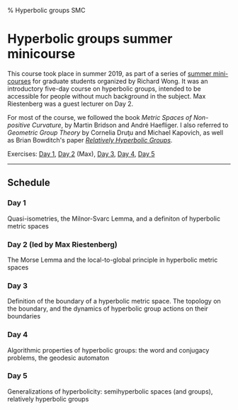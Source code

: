 % Hyperbolic groups SMC

Hyperbolic groups summer minicourse
===================================

This course took place in summer 2019, as part of a series of [summer mini-courses](https://web.ma.utexas.edu/SMC/2019/Minicourses.html) for graduate students organized by Richard Wong. It was an introductory five-day course on hyperbolic groups, intended to be accessible for people without much background in the subject. Max Riestenberg was a guest lecturer on Day 2.

For most of the course, we followed the book _Metric Spaces of Non-positive Curvature_, by Martin Bridson and André Haefliger. I also referred to _Geometric Group Theory_ by Cornelia Druţu and Michael Kapovich, as well as Brian Bowditch's paper [_Relatively Hyperbolic Groups_](https://homepages.warwick.ac.uk/~masgak/papers/bhb-relhyp.pdf).

Exercises: [Day 1](teaching/hyperbolic/exercises_day1.pdf), [Day 2](teaching/hyperbolic/exercises_day2.pdf) (Max), [Day 3](teaching/hyperbolic/exercises_day3.pdf), [Day 4](teaching/hyperbolic/exercises_day4.pdf), [Day 5](teaching/hyperbolic/exercises_day5.pdf)

--------------------------------------------

## Schedule

### Day 1

Quasi-isometries, the Milnor-Svarc Lemma, and a definiton of hyperbolic metric spaces

### Day 2 (led by Max Riestenberg)

The Morse Lemma and the local-to-global principle in hyperbolic metric spaces

### Day 3

Definition of the boundary of a hyperbolic metric space. The topology on the boundary, and the dynamics of hyperbolic group actions on their boundaries

### Day 4

Algorithmic properties of hyperbolic groups: the word and conjugacy problems, the geodesic automaton

### Day 5

Generalizations of hyperbolicity: semihyperbolic spaces (and groups), relatively hyperbolic groups
